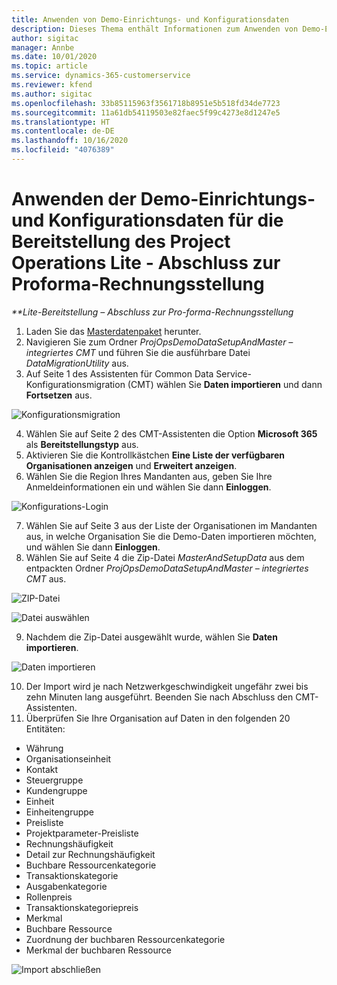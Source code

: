 ```yaml
---
title: Anwenden von Demo-Einrichtungs- und Konfigurationsdaten
description: Dieses Thema enthält Informationen zum Anwenden von Demo-Einrichtungs- und Konfigurationsdaten für Project Operations.
author: sigitac
manager: Annbe
ms.date: 10/01/2020
ms.topic: article
ms.service: dynamics-365-customerservice
ms.reviewer: kfend
ms.author: sigitac
ms.openlocfilehash: 33b85115963f3561718b8951e5b518fd34de7723
ms.sourcegitcommit: 11a61db54119503e82faec5f99c4273e8d1247e5
ms.translationtype: HT
ms.contentlocale: de-DE
ms.lasthandoff: 10/16/2020
ms.locfileid: "4076389"
---
```

# <a name="apply-demo-setup-and-configuration-data-for-project-operations-lite-deployment---deal-to-proforma-invoicing"></a>Anwenden der Demo-Einrichtungs- und Konfigurationsdaten für die Bereitstellung des Project Operations Lite - Abschluss zur Proforma-Rechnungsstellung

_**Lite-Bereitstellung – Abschluss zur Pro-forma-Rechnungsstellung_

1. Laden Sie das [Masterdatenpaket](https://download.microsoft.com/download/3/4/1/341bf279-a64f-4baa-af31-ce624859b518/ProjOpsSampleSetupData%20-%20CE%20only%20CMT.zip) herunter. 
2. Navigieren Sie zum Ordner *ProjOpsDemoDataSetupAndMaster – integriertes CMT* und führen Sie die ausführbare Datei *DataMigrationUtility* aus.
3. Auf Seite 1 des Assistenten für Common Data Service-Konfigurationsmigration (CMT) wählen Sie **Daten importieren** und dann **Fortsetzen** aus.

![Konfigurationsmigration](./media/1ConfigurationMigration.png)

4. Wählen Sie auf Seite 2 des CMT-Assistenten die Option **Microsoft 365** als **Bereitstellungstyp** aus.
5. Aktivieren Sie die Kontrollkästchen **Eine Liste der verfügbaren Organisationen anzeigen** und **Erweitert anzeigen**.
6. Wählen Sie die Region Ihres Mandanten aus, geben Sie Ihre Anmeldeinformationen ein und wählen Sie dann **Einloggen**.

![Konfigurations-Login](./media/2ConfigurationSignin.png)

7. Wählen Sie auf Seite 3 aus der Liste der Organisationen im Mandanten aus, in welche Organisation Sie die Demo-Daten importieren möchten, und wählen Sie dann **Einloggen**.
8. Wählen Sie auf Seite 4 die Zip-Datei *MasterAndSetupData* aus dem entpackten Ordner *ProjOpsDemoDataSetupAndMaster – integriertes CMT* aus.

![ZIP-Datei](./media/3ZipFile.png)

![Datei auswählen](./media/4SelectAFile.png)

9. Nachdem die Zip-Datei ausgewählt wurde, wählen Sie **Daten importieren**.

![Daten importieren](./media/5ImportData.png)

10. Der Import wird je nach Netzwerkgeschwindigkeit ungefähr zwei bis zehn Minuten lang ausgeführt. Beenden Sie nach Abschluss den CMT-Assistenten. 
11. Überprüfen Sie Ihre Organisation auf Daten in den folgenden 20 Entitäten:

- Währung
- Organisationseinheit
- Kontakt
- Steuergruppe
- Kundengruppe
- Einheit
- Einheitengruppe
- Preisliste
- Projektparameter-Preisliste
- Rechnungshäufigkeit
- Detail zur Rechnungshäufigkeit
- Buchbare Ressourcenkategorie
- Transaktionskategorie
- Ausgabenkategorie
- Rollenpreis
- Transaktionskategoriepreis
- Merkmal
- Buchbare Ressource
- Zuordnung der buchbaren Ressourcenkategorie
- Merkmal der buchbaren Ressource

![Import abschließen](./media/6CompleteImport.png)
